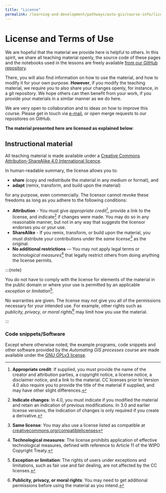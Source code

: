 ```yaml
---
title: "License"
permalink: /learning-and-development/pathways/auto-gis/course-info/license/
---
```



# License and Terms of Use

We are hopeful that the material we provide here is helpful to others. In this
spirit, we share all teaching material openly, the source code of these pages
and the notebooks used in the lessons are freely available [from our GitHub
repository](https://github.com/Automating-GIS-processes/).

There, you will also find information on how to use the material, and how to
modify it for your own purpose. **However**, if you modify the teaching
material, we require you to also share your changes openly, for instance, in a
git repository. We hope others can then benefit from your work, if you provide
your materials in a similar manner as we do here.

We are very open to collaboration and to ideas on how to improve this course.
Please get in touch via [e-mail](./general-information), or open
merge requests to our repositores on GitHub.

**The material presented here are licensed as explained below**:


## Instructional material

All teaching material is made available under a [Creative 
Commons Attribution-ShareAlike 4.0 International 
licence](https://creativecommons.org/licenses/by-sa/4.0/legalcode). 

In human-readable summary, the license allows you to:

- **share** (copy and redistribute the material in any medium or format), and
- **adapt** (remix, transform, and build upon the material)

for any purpose, even commercially. The licensor cannot revoke these freedoms
as long as you adhere to the following conditions:

- **Attribution** - You must give *appropriate credit*[^1], provide a link to
  the license, and indicate[^2] if changes were made. You may do so in any reasonable manner, but not in any way that suggests the licensor endorses you or your use.
- **ShareAlike** - If you remix, transform, or build upon the material, you must
  distribute your contributions under the *same license*[^3] as the original.
- **No additional restrictions** — You may not apply legal terms or
  *technological measures*[^4] that legally restrict others from doing anything the license permits.


:::{note}

You do not have to comply with the license for elements of the material in the
public domain or where your use is permitted by an applicable *exception* or
*limitation*[^5].

No warranties are given. The license may not give you all of the permissions
necessary for your intended use. For example, other rights such as
*publicity, privacy, or moral rights*[^6] may limit how you use the material.

:::


[^1]: **Appropriate credit**: If supplied, you must provide the name of the creator and attribution parties, a copyright notice, a license notice, a disclaimer notice, and a link to the material. CC licenses prior to Version 4.0 also require you to provide the title of the material if supplied, and may have other slight differences.

[^2]: **Indicate changes**: In 4.0, you must indicate if you modified the material and retain an indication of previous modifications. In 3.0 and earlier license versions, the indication of changes is only required if you create a derivative.

[^3]: **Same license**: You may also use a license listed as compatible at
[creativecommons.org/compatiblelicenses](https://creativecommons.org/compatiblelicenses)

[^4]: **Technological measures**: The license prohibits application of effective
technological measures, defined with reference to Article 11 of the WIPO
Copyright Treaty.

[^5]: **Exception or limitation**: The rights of users under exceptions and limitations, such as fair use and fair dealing, are not affected by the CC licenses.

[^6]: **Publicity, privacy, or moral rights**: You may need to get additional permissions before using the material as you intend.


### Code snippets/Software

Except where otherwise noted, the example programs, code snippets and other software provided by the *Automating GIS processes* course are made available under the [GNU GPLv3 license](https://www.gnu.org/licenses/gpl.html).
